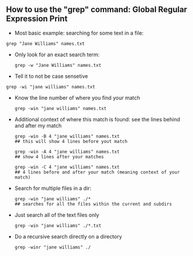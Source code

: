 ## How to use the "grep" command: Global Regular Expression Print

- Most basic example: searching for some text in a file:
```
grep "Jane Williams" names.txt
```

- Only look for an exact search term:
  ```
  grep -w "Jane Williams" names.txt
  ```

- Tell it to not be case sensetive
```
grep -wi "jane williams" names.txt
```

- Know the line number of where you find your match
  ```
  grep -win "jane williams" names.txt
  ```

- Additional context of where this match is found: see the lines behind and after my match
  ```
  grep -win -B 4 "jane williams" names.txt
  ## this will show 4 lines before yout match

  grep -win -A 4 "jane williams" names.txt
  ## show 4 lines after your matches

  grep -win -C 4 "jane williams" names.txt
  ## 4 lines before and after your match (meaning context of your match)
  ```

- Search for multiple files in a dir:
  ```
  grep -win "jane williams" ./*
  ## searches for all the files within the current and subdirs 
  ```

- Just search all of the text files only
  ```
  grep -win "jane williams" ./*.txt
  ```

- Do a recursive search directly on a directory
  ```
  grep -winr "jane williams" ./
  ```







